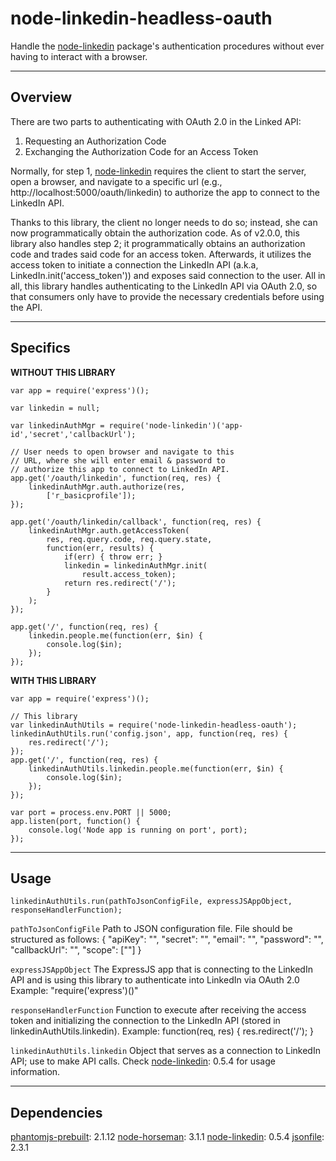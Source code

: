 node-linkedin-headless-oauth
===================
Handle the [node-linkedin](https://www.npmjs.com/package/node-linkedin) package's authentication procedures without ever having to interact with a browser.

----------

Overview
-------------
There are two parts to authenticating with OAuth 2.0 in the Linked API:
1. Requesting an Authorization Code
2. Exchanging the Authorization Code for an Access Token

Normally, for step 1, [node-linkedin](https://www.npmjs.com/package/node-linkedin) requires the client to start the server, open a browser, and navigate to a specific url (e.g., http://localhost:5000/oauth/linkedin) to authorize the app to connect to the LinkedIn API.

Thanks to this library, the client no longer needs to do so; instead, she can now programmatically obtain the authorization code.
As of v2.0.0, this library also handles step 2; it programmatically obtains an authorization code and trades said code for an access token. Afterwards, it utilizes the access token to initiate a connection the LinkedIn API (a.k.a, LinkedIn.init('access_token')) and exposes said connection to the user.
All in all, this library handles authenticating to the LinkedIn API via OAuth 2.0, so that consumers only have to provide the necessary credentials before using the API.

----------

Specifics
-------------

**WITHOUT THIS LIBRARY**

```nodejs
var app = require('express')();

var linkedin = null;

var linkedinAuthMgr = require('node-linkedin')('app-id','secret','callbackUrl');

// User needs to open browser and navigate to this
// URL, where she will enter email & password to
// authorize this app to connect to LinkedIn API.
app.get('/oauth/linkedin', function(req, res) {
	linkedinAuthMgr.auth.authorize(res, 
		['r_basicprofile']);
});

app.get('/oauth/linkedin/callback', function(req, res) {
	linkedinAuthMgr.auth.getAccessToken(
		res, req.query.code, req.query.state, 
		function(err, results) {
			if(err) { throw err; }
			linkedin = linkedinAuthMgr.init(
				result.access_token);
			return res.redirect('/');	
		}
	);
});

app.get('/', function(req, res) {
	linkedin.people.me(function(err, $in) {
		console.log($in);
	});
});
```

**WITH THIS LIBRARY**

```nodejs
var app = require('express')();

// This library
var linkedinAuthUtils = require('node-linkedin-headless-oauth');
linkedinAuthUtils.run('config.json', app, function(req, res) {
	res.redirect('/');
});
app.get('/', function(req, res) {
	linkedinAuthUtils.linkedin.people.me(function(err, $in) {
		console.log($in);
	});
});

var port = process.env.PORT || 5000;
app.listen(port, function() {
	console.log('Node app is running on port', port);
});
```

----------
Usage
-------------

```nodejs
linkedinAuthUtils.run(pathToJsonConfigFile, expressJSAppObject, responseHandlerFunction);
```
```pathToJsonConfigFile```
	Path to JSON configuration file.
	File should be structured as follows:
	{
		"apiKey": "",
		"secret": "",
		"email": "",
		"password": "",
		"callbackUrl": "",
		"scope": [""]
	}

```expressJSAppObject```
	The ExpressJS app that is connecting to the LinkedIn API and is using this library
	to authenticate into LinkedIn via OAuth 2.0
	Example: "require('express')()"

```responseHandlerFunction```
	Function to execute after receiving the access token and initializing the connection
	to the LinkedIn API (stored in linkedinAuthUtils.linkedin).
	Example: function(req, res) { res.redirect('/'); }

```linkedinAuthUtils.linkedin```
Object that serves as a connection to LinkedIn API; use to make API calls. Check [node-linkedin](https://www.npmjs.com/package/node-linkedin): 0.5.4 for usage information.

----------
Dependencies
-------------
[phantomjs-prebuilt](https://www.npmjs.com/package/phantomjs-prebuilt): 2.1.12
[node-horseman](https://www.npmjs.com/package/node-horseman): 3.1.1
[node-linkedin](https://www.npmjs.com/package/node-linkedin): 0.5.4
[jsonfile](https://www.npmjs.com/package/jsonfile): 2.3.1